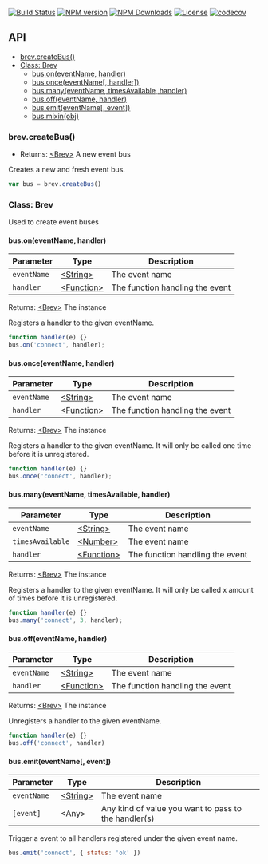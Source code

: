 [![Build Status][img-travis]][url-travis]
[![NPM version][img-npm]][url-npm]
[![NPM Downloads][img-downloads]][url-downloads]
[![License][img-license]][url-license]
[![codecov][img-cc]][url-cc]

##

## API

- [brev.createBus()](#brevcreatebus)
- [Class: Brev](#class-brev)
    - [bus.on(eventName, handler)](#busoneventname-handler)
    - [bus.once(eventName[, handler])](#busonceeventname-handler)
    - [bus.many(eventName, timesAvailable, handler)](#busmanyeventname-timesavailable-handler)
    - [bus.off(eventName, handler)](#busoffeventname-handler)
    - [bus.emit(eventName[, event])](#busemiteventname-event)
    - [bus.mixin(obj)](#busmixinobj)

### brev.createBus()
- Returns: [\<Brev>](#class-brev) A new event bus

Creates a new and fresh event bus.

```js
var bus = brev.createBus()
```

### Class: Brev
Used to create event buses

#### bus.on(eventName, handler)
|Parameter|Type|Description|
|-|-|-|
|`eventName`|[\<String>][mdn-str]|The event name|
|`handler`|[\<Function>][mdn-fun]|The function handling the event|

Returns: [\<Brev>](#class-brev) The instance

Registers a handler to the given eventName.

```js
function handler(e) {}
bus.on('connect', handler);
```

#### bus.once(eventName, handler)
|Parameter|Type|Description|
|-|-|-|
|`eventName`|[\<String>][mdn-str]|The event name|
|`handler`|[\<Function>][mdn-fun]|The function handling the event|

Returns: [\<Brev>](#class-brev) The instance

Registers a handler to the given eventName.
It will only be called one time before it is unregistered.

```js
function handler(e) {}
bus.once('connect', handler);
```

#### bus.many(eventName, timesAvailable, handler)
|Parameter|Type|Description|
|-|-|-|
|`eventName`|[\<String>][mdn-str]|The event name|
|`timesAvailable`|[\<Number>][mdn-num]|The event name|
|`handler`|[\<Function>][mdn-fun]|The function handling the event|

Returns: [\<Brev>](#class-brev) The instance

Registers a handler to the given eventName.
It will only be called x amount of times before it is unregistered.

```js
function handler(e) {}
bus.many('connect', 3, handler);
```

#### bus.off(eventName, handler)
|Parameter|Type|Description|
|-|-|-|
|`eventName`|[\<String>][mdn-str]|The event name|
|`handler`|[\<Function>][mdn-fun]|The function handling the event|

Returns: [\<Brev>](#class-brev) The instance

Unregisters a handler to the given eventName.

```js
function handler(e) {}
bus.off('connect', handler)
```

#### bus.emit(eventName\[, event])
|Parameter|Type|Description|
|-|-|-|
|`eventName`|[\<String>][mdn-str]|The event name|
|`[event]`|\<Any>|Any kind of value you want to pass to the handler(s)|

Trigger a event to all handlers registered under the given event name.

```js
bus.emit('connect', { status: 'ok' })
```

[mdn-str]: https://developer.mozilla.org/en-US/docs/Web/JavaScript/Reference/Global_Objects/String
[mdn-fun]: https://developer.mozilla.org/en-US/docs/Web/JavaScript/Reference/Global_Objects/Function
[mdn-num]: https://developer.mozilla.org/en-US/docs/Web/JavaScript/Reference/Global_Objects/Number
[mdn-obj]: https://developer.mozilla.org/en-US/docs/Web/JavaScript/Reference/Global_Objects/Object
[mdn-bol]: https://developer.mozilla.org/en-US/docs/Web/JavaScript/Reference/Global_Objects/Boolean
[mdn-arr]: https://developer.mozilla.org/en-US/docs/Web/JavaScript/Reference/Global_Objects/Array

[url-travis]: https://travis-ci.org/ocpu/Brev
[url-npm]: https://npmjs.org/package/brev
[url-license]: lisense.md
[url-downloads]: https://npmjs.org/package/brev
[url-cc]: https://codecov.io/gh/ocpu/Brev

[img-travis]: https://img.shields.io/travis/ocpu/Brev.svg?style=flat-square
[img-npm]: https://img.shields.io/npm/v/brev.svg?style=flat-square
[img-license]: https://img.shields.io/npm/l/brev.svg?style=flat-square
[img-downloads]: https://img.shields.io/npm/dm/brev.svg?style=flat-square
[img-cc]: https://img.shields.io/codecov/c/github/ocpu/Brev/master.svg?style=flat-square
